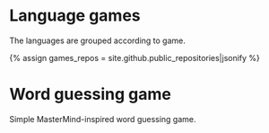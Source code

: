 # Language games

The languages are grouped according to game.

{% assign games_repos = site.github.public_repositories|jsonify %}

# Word guessing game

Simple MasterMind-inspired word guessing game.

<div id="wordguess" ></div>


<script src="/assets/js/langtable.js"></script>
<script>
const domWordGames = document.querySelector('#wordguess');
domWordGames.appendChild(addRepoTable({{games_repos}}, 'wordguess-', ['words']))
</script>
